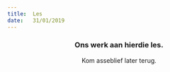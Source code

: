 ```yaml
---
title:  Les
date:   31/01/2019
---
```


### <center>Ons werk aan hierdie les.</center>
<center>Kom asseblief later terug.</center>